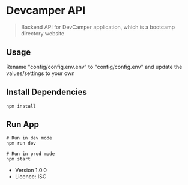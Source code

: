 # Devcamper API

> Backend API for DevCamper application, which is a bootcamp directory website

## Usage

Rename "config/config.env.env" to "config/config.env" and update the values/settings to your own

## Install Dependencies

```
npm install
```

## Run App
```
# Run in dev mode
npm run dev

# Run in prod mode
npm start
```

- Version 1.0.0
- Licence: ISC
